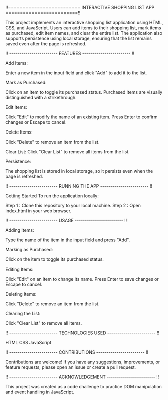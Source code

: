 !!========================= INTERACTIVE SHOPPING LIST APP =========================!!

This project implements an interactive shopping list application using HTML, CSS, and JavaScript. Users can add items to their shopping list, mark items as purchased, edit item names, and clear the entire list. The application also supports persistence using local storage, ensuring that the list remains saved even after the page is refreshed.

!! ------------------------ FEATURES  ------------------------ !!

Add Items:

Enter a new item in the input field and click "Add" to add it to the list.

Mark as Purchased: 

Click on an item to toggle its purchased status. Purchased items are visually distinguished with a strikethrough.

Edit Items: 

Click "Edit" to modify the name of an existing item. Press Enter to confirm changes or Escape to cancel.

Delete Items: 

Click "Delete" to remove an item from the list.

Clear List: Click "Clear List" to remove all items from the list.

Persistence: 

The shopping list is stored in local storage, so it persists even when the page is refreshed.

!! ------------------------ RUNNING THE APP  ------------------------ !!

Getting Started
To run the application locally:

Step 1 : Clone this repository to your local machine.
Step 2 : Open index.html in your web browser.

!! ------------------------ USAGE  ------------------------ !!

Adding Items: 

Type the name of the item in the input field and press "Add".

Marking as Purchased: 

Click on the item to toggle its purchased status.

Editing Items: 

Click "Edit" on an item to change its name. Press Enter to save changes or Escape to cancel.

Deleting Items: 

Click "Delete" to remove an item from the list.

Clearing the List: 

Click "Clear List" to remove all items.

!! ------------------------ TECHNOLOGIES USED  ------------------------ !!

HTML
CSS
JavaScript

!! ------------------------ CONTRIBUTIONS  ------------------------ !!

Contributions are welcome! If you have any suggestions, improvements, or feature requests, please open an issue or create a pull request.

!! ------------------------ ACKNOWLEDGEMENT  ------------------------ !!

This project was created as a code challenge to practice DOM manipulation and event handling in JavaScript.
